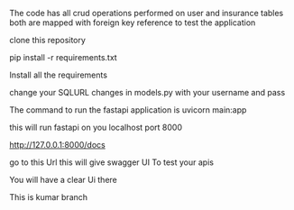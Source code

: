 The code has all crud operations performed on user and insurance tables 
both are mapped with foreign key reference to test the application

clone this repository

pip install -r requirements.txt

Install all the requirements

change your SQLURL changes in models.py with your username and pass

The command to run the fastapi application is
uvicorn main:app

this will run fastapi on you localhost port 8000

http://127.0.0.1:8000/docs

go to this Url this will give swagger UI To test your apis

You will have a clear Ui there


This is kumar branch

